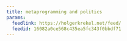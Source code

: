 ```yaml
---
title: metaprogramming and politics
params:
  feedlink: https://holgerkrekel.net/feed/
  feedid: 16082a0ce568c435ea5fc343f0bbdf71
---
```

